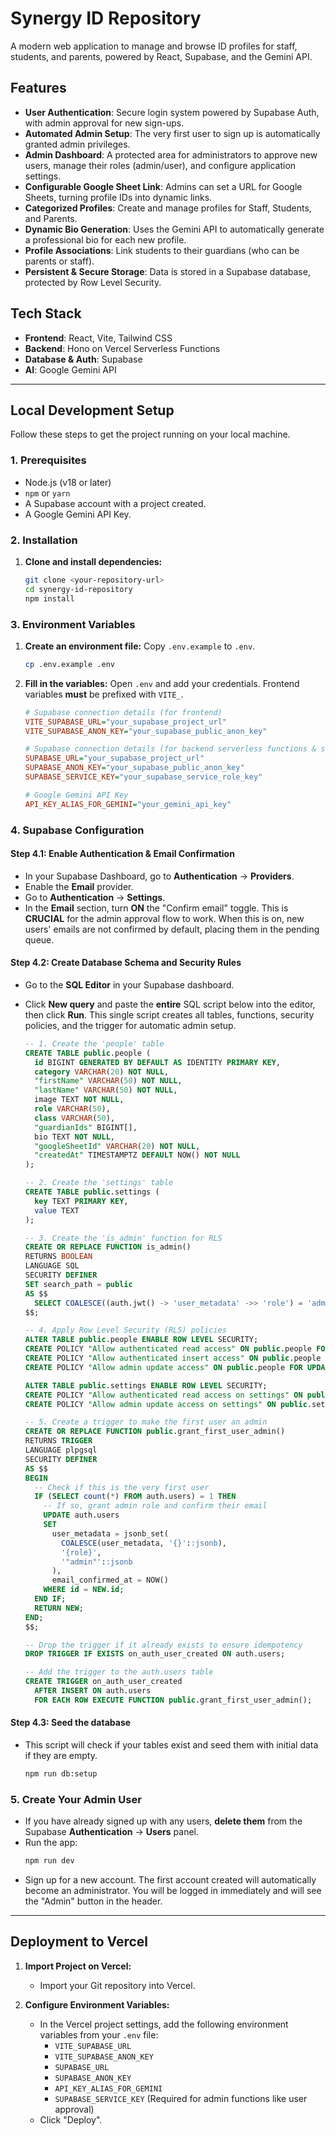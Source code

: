 # Synergy ID Repository

A modern web application to manage and browse ID profiles for staff, students, and parents, powered by React, Supabase, and the Gemini API.

## Features

-   **User Authentication**: Secure login system powered by Supabase Auth, with admin approval for new sign-ups.
-   **Automated Admin Setup**: The very first user to sign up is automatically granted admin privileges.
-   **Admin Dashboard**: A protected area for administrators to approve new users, manage their roles (admin/user), and configure application settings.
-   **Configurable Google Sheet Link**: Admins can set a URL for Google Sheets, turning profile IDs into dynamic links.
-   **Categorized Profiles**: Create and manage profiles for Staff, Students, and Parents.
-   **Dynamic Bio Generation**: Uses the Gemini API to automatically generate a professional bio for each new profile.
-   **Profile Associations**: Link students to their guardians (who can be parents or staff).
-   **Persistent & Secure Storage**: Data is stored in a Supabase database, protected by Row Level Security.

## Tech Stack

-   **Frontend**: React, Vite, Tailwind CSS
-   **Backend**: Hono on Vercel Serverless Functions
-   **Database & Auth**: Supabase
-   **AI**: Google Gemini API

---

## Local Development Setup

Follow these steps to get the project running on your local machine.

### 1. Prerequisites

-   Node.js (v18 or later)
-   `npm` or `yarn`
-   A Supabase account with a project created.
-   A Google Gemini API Key.

### 2. Installation

1.  **Clone and install dependencies:**
    ```bash
    git clone <your-repository-url>
    cd synergy-id-repository
    npm install
    ```

### 3. Environment Variables

1.  **Create an environment file:** Copy `.env.example` to `.env`.
    ```bash
    cp .env.example .env
    ```

2.  **Fill in the variables:** Open `.env` and add your credentials. Frontend variables **must** be prefixed with `VITE_`.
    ```ini
    # Supabase connection details (for frontend)
    VITE_SUPABASE_URL="your_supabase_project_url"
    VITE_SUPABASE_ANON_KEY="your_supabase_public_anon_key"

    # Supabase connection details (for backend serverless functions & scripts)
    SUPABASE_URL="your_supabase_project_url"
    SUPABASE_ANON_KEY="your_supabase_public_anon_key"
    SUPABASE_SERVICE_KEY="your_supabase_service_role_key"

    # Google Gemini API Key
    API_KEY_ALIAS_FOR_GEMINI="your_gemini_api_key"
    ```

### 4. Supabase Configuration

#### Step 4.1: Enable Authentication & Email Confirmation

-   In your Supabase Dashboard, go to **Authentication** -> **Providers**.
-   Enable the **Email** provider.
-   Go to **Authentication** -> **Settings**.
-   In the **Email** section, turn **ON** the "Confirm email" toggle. This is **CRUCIAL** for the admin approval flow to work. When this is on, new users' emails are not confirmed by default, placing them in the pending queue.

#### Step 4.2: Create Database Schema and Security Rules

-   Go to the **SQL Editor** in your Supabase dashboard.
-   Click **New query** and paste the **entire** SQL script below into the editor, then click **Run**. This single script creates all tables, functions, security policies, and the trigger for automatic admin setup.

    ```sql
    -- 1. Create the 'people' table
    CREATE TABLE public.people (
      id BIGINT GENERATED BY DEFAULT AS IDENTITY PRIMARY KEY,
      category VARCHAR(20) NOT NULL,
      "firstName" VARCHAR(50) NOT NULL,
      "lastName" VARCHAR(50) NOT NULL,
      image TEXT NOT NULL,
      role VARCHAR(50),
      class VARCHAR(50),
      "guardianIds" BIGINT[],
      bio TEXT NOT NULL,
      "googleSheetId" VARCHAR(20) NOT NULL,
      "createdAt" TIMESTAMPTZ DEFAULT NOW() NOT NULL
    );

    -- 2. Create the 'settings' table
    CREATE TABLE public.settings (
      key TEXT PRIMARY KEY,
      value TEXT
    );

    -- 3. Create the 'is_admin' function for RLS
    CREATE OR REPLACE FUNCTION is_admin()
    RETURNS BOOLEAN
    LANGUAGE SQL
    SECURITY DEFINER
    SET search_path = public
    AS $$
      SELECT COALESCE((auth.jwt() -> 'user_metadata' ->> 'role') = 'admin', FALSE)
    $$;

    -- 4. Apply Row Level Security (RLS) policies
    ALTER TABLE public.people ENABLE ROW LEVEL SECURITY;
    CREATE POLICY "Allow authenticated read access" ON public.people FOR SELECT TO authenticated USING (TRUE);
    CREATE POLICY "Allow authenticated insert access" ON public.people FOR INSERT TO authenticated WITH CHECK (TRUE);
    CREATE POLICY "Allow admin update access" ON public.people FOR UPDATE USING (is_admin()) WITH CHECK (is_admin());

    ALTER TABLE public.settings ENABLE ROW LEVEL SECURITY;
    CREATE POLICY "Allow authenticated read access on settings" ON public.settings FOR SELECT TO authenticated USING (TRUE);
    CREATE POLICY "Allow admin update access on settings" ON public.settings FOR UPDATE USING (is_admin()) WITH CHECK (is_admin());

    -- 5. Create a trigger to make the first user an admin
    CREATE OR REPLACE FUNCTION public.grant_first_user_admin()
    RETURNS TRIGGER
    LANGUAGE plpgsql
    SECURITY DEFINER
    AS $$
    BEGIN
      -- Check if this is the very first user
      IF (SELECT count(*) FROM auth.users) = 1 THEN
        -- If so, grant admin role and confirm their email
        UPDATE auth.users
        SET
          user_metadata = jsonb_set(
            COALESCE(user_metadata, '{}'::jsonb),
            '{role}',
            '"admin"'::jsonb
          ),
          email_confirmed_at = NOW()
        WHERE id = NEW.id;
      END IF;
      RETURN NEW;
    END;
    $$;

    -- Drop the trigger if it already exists to ensure idempotency
    DROP TRIGGER IF EXISTS on_auth_user_created ON auth.users;

    -- Add the trigger to the auth.users table
    CREATE TRIGGER on_auth_user_created
      AFTER INSERT ON auth.users
      FOR EACH ROW EXECUTE FUNCTION public.grant_first_user_admin();
    ```

#### Step 4.3: Seed the database

-   This script will check if your tables exist and seed them with initial data if they are empty.
    ```bash
    npm run db:setup
    ```

### 5. Create Your Admin User

-   If you have already signed up with any users, **delete them** from the Supabase **Authentication** -> **Users** panel.
-   Run the app:
    ```bash
    npm run dev
    ```
-   Sign up for a new account. The first account created will automatically become an administrator. You will be logged in immediately and will see the "Admin" button in the header.

---

## Deployment to Vercel

1.  **Import Project on Vercel:**
    -   Import your Git repository into Vercel.

2.  **Configure Environment Variables:**
    -   In the Vercel project settings, add the following environment variables from your `.env` file:
        -   `VITE_SUPABASE_URL`
        -   `VITE_SUPABASE_ANON_KEY`
        -   `SUPABASE_URL`
        -   `SUPABASE_ANON_KEY`
        -   `API_KEY_ALIAS_FOR_GEMINI`
        -   `SUPABASE_SERVICE_KEY` (Required for admin functions like user approval)
    -   Click "Deploy".